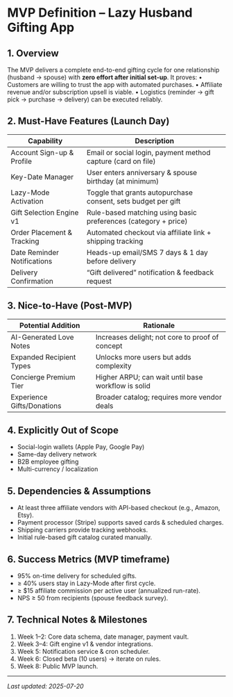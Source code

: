 # MVP Definition – Lazy Husband Gifting App

## 1. Overview
The MVP delivers a complete end-to-end gifting cycle for one relationship (husband → spouse) with **zero effort after initial set-up**. It proves:
• Customers are willing to trust the app with automated purchases.
• Affiliate revenue and/or subscription upsell is viable.
• Logistics (reminder → gift pick → purchase → delivery) can be executed reliably.

## 2. Must-Have Features (Launch Day)
| Capability | Description |
|------------|-------------|
| Account Sign-up & Profile | Email or social login, payment method capture (card on file) |
| Key-Date Manager | User enters anniversary & spouse birthday (at minimum) |
| Lazy-Mode Activation | Toggle that grants autopurchase consent, sets budget per gift |
| Gift Selection Engine v1 | Rule-based matching using basic preferences (category + price) |
| Order Placement & Tracking | Automated checkout via affiliate link + shipping tracking |
| Date Reminder Notifications | Heads-up email/SMS 7 days & 1 day before delivery |
| Delivery Confirmation | “Gift delivered” notification & feedback request |

## 3. Nice-to-Have (Post-MVP)
| Potential Addition | Rationale |
|--------------------|-----------|
| AI-Generated Love Notes | Increases delight; not core to proof of concept |
| Expanded Recipient Types | Unlocks more users but adds complexity |
| Concierge Premium Tier | Higher ARPU; can wait until base workflow is solid |
| Experience Gifts/Donations | Broader catalog; requires more vendor deals |

## 4. Explicitly Out of Scope
- Social-login wallets (Apple Pay, Google Pay)
- Same-day delivery network
- B2B employee gifting
- Multi-currency / localization

## 5. Dependencies & Assumptions
- At least three affiliate vendors with API-based checkout (e.g., Amazon, Etsy).
- Payment processor (Stripe) supports saved cards & scheduled charges.
- Shipping carriers provide tracking webhooks.
- Initial rule-based gift catalog curated manually.

## 6. Success Metrics (MVP timeframe)
- 95% on-time delivery for scheduled gifts.
- ≥ 40% users stay in Lazy-Mode after first cycle.
- ≥ $15 affiliate commission per active user (annualized run-rate).
- NPS ≥ 50 from recipients (spouse feedback survey).

## 7. Technical Notes & Milestones
1. Week 1–2: Core data schema, date manager, payment vault.
2. Week 3–4: Gift engine v1 & vendor integrations.
3. Week 5: Notification service & cron scheduler.
4. Week 6: Closed beta (10 users) → iterate on rules.
5. Week 8: Public MVP launch.

---
*Last updated: 2025-07-20*